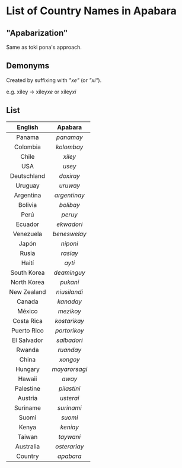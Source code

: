 # List of Country Names in Apabara

## "Apabarization"

Same as toki pona's approach.

## Demonyms

Created by suffixing with *"xe"* (or *"xi"*).

e.g. xiley -> xiley*xe* or xiley*xi*

## List

| **English** |  **Apabara**  |
|:-----------:|:-------------:|
|   Panama    |   *panamay*   |
|  Colombia   |   *kolombay*  |
|    Chile    |    *xiley*    |
|     USA     |     *usey*    |
| Deutschland |   *doxiray*   |
|   Uruguay   |    *uruway*   |
|  Argentina  |  *argentinay* |
|   Bolivia   |   *bolibay*   |
|     Perú    |    *peruy*    |
|   Ecuador   |   *ekwadori*  |
|  Venezuela  |  *beneswelay* |
|    Japón    |    *niponi*   |
|    Rusia    |    *rasiay*   |
|    Haití    |     *ayti*    |
| South Korea |  *deaminguy*  |
| North Korea |    *pukani*   |
| New Zealand |  *niusilandi* |
|   Canada    |   *kanaday*   |
|   México    |   *mezikoy*   |
| Costa Rica  |  *kostarikay* |
| Puerto Rico |  *portorikoy* |
| El Salvador |  *salbadori*  |
|   Rwanda    |   *ruanday*   |
|   China     |   *xongoy*    |
|   Hungary   | *mayarorsagi* |
|   Hawaii    |    *away*     |
|  Palestine  |  *pilastini*  |
|   Austria   |   *usterai*   |
|  Suriname   |   *surinami*  |
|    Suomi    |    *suomi*    |
|    Kenya    |    *keniay*   |
|   Taiwan    |   *taywani*   |
|  Australia  |  *osterariay* |
|   Country   |   *apabara*   |
